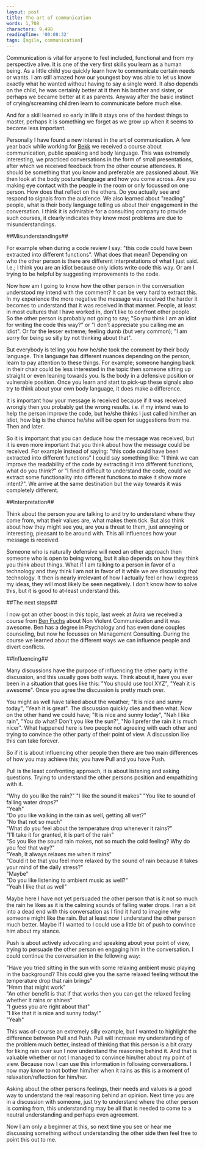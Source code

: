 ```yaml
---
layout: post
title: The art of communication
words: 1,708
characters: 9,498
readingTime: '00:08:32'
tags: [agile, communication]
---
```

Communication is vital for anyone to feel included, functional and from my perspective alive. It is one of the very first skills you learn as a human being. As a little child you quickly learn how to communicate certain needs or wants. I am still amazed how our youngest boy was able to let us know exactly what he wanted without having to say a single word. It also depends on the child, he was certainly better at it then his brother and sister, or perhaps we became better at it as parents. Anyway after the basic instinct of crying/screaming children learn to communicate before much else.

And for a skill learned so early in life it stays one of the hardest things to master, perhaps it is something we forget as we grow up when it seems to become less important. 

Personally I have found a new interest in the art of communication. A few year back while working for [Bekk](http://www.bekk.no) we received a course about communication, public speaking and body language. This was extremely interesting, we practiced conversations in the form of small presentations, after which we received feedback from the other course attendees. It should be something that you know and preferable are passioned about. We then look at the body posture/language and how you come across. Are you making eye contact with the people in the room or only focussed on one person. How does that reflect on the others. Do you actually see and respond to signals from the audience. We also learned about "reading" people, what is their body language telling us about their engagement in the conversation. I think it is admirable for a consulting company to provide such courses, it clearly indicates they know most problems are due to misunderstandings. 

##Misunderstandings##

For example when during a code review I say: "this code could have been extracted into different functions". What does that mean? Depending on who the other person is there are different interpretations of what I just said. I.e.; I think you are an idiot because only idiots write code this way. Or am I trying to be helpful by suggesting improvements to the code.

Now how am I going to know how the other person in the conversation understood my intend with the comment? It can be very hard to extract this. In my experience the more negative the message was received the harder it becomes to understand that it was received in that manner. People, at least in most cultures that I have worked in, don't like to confront other people. So the other person is probably not going to say; "So you think I am an idiot for writing the code this way?" or "I don't appreciate you calling me an idiot". Or for the lesser extreme; feeling dumb (but very common); "I am sorry for being so silly by not thinking about that". 

But everybody is telling you how he/she took the comment by their body language. This language has different nuances depending on the person, learn to pay attention to these things. For example; someone hanging back in their chair could be less interested in the topic then someone sitting up straight or even leaning towards you. Is the body in a defensive position or vulnerable position. Once you learn and start to pick-up these signals also try to think about your own body language, it does make a difference.

It is important how your message is received because if it was received wrongly then you probably get the wrong results. i.e. if my intend was to help the person improve the code, but he/she thinks I just called him/her an idiot, how big is the chance he/she will be open for suggestions from me. Then and later. 

So it is important that you can deduce how the message was received, but it is even more important that you think about how the message could be received. For example instead of saying: "this code could have been extracted into different functions" I could say something like: "I think we can improve the readability of the code by extracting it into different functions, what do you think?" or "I find it difficult to understand the code, could we extract some functionality into different functions to make it show more intent?". We arrive at the same destination but the way towards it was completely different. 

##Interpretation##

Think about the person you are talking to and try to understand where they come from, what their values are, what makes them tick. But also think about how they might see you, are you a threat to them, just annoying or interesting, pleasant to be around with. This all influences how your message is received. 

Someone who is naturally defensive will need an other approach then someone who is open to being wrong, but it also depends on how they think you think about things. What if I am talking to a person in favor of a technology and they think I am not in favor of it while we are discussing that technology. It then is nearly irrelevant of how I actually feel or how I express my ideas, they will most likely be seen negatively. I don't know how to solve this, but it is good to at-least understand this.

##The next steps##

I now got an other boost in this topic, last week at Avira we received a course from [Ben Fuchs](http://www.ashridge.org.uk/Website/Content.nsf/WebContent?ReadForm&Zone=CONBIO&SpecialTemplate=LongConsultingBioNote&Name=Ben%20Fuchs) about Non Violent Communication and it was awesome. Ben has a degree in Psychology and has even done couples counseling, but now he focusses on Management Consulting. During the course we learned about the different ways we can influence people and divert conflicts.

##Influencing##

Many discussions have the purpose of influencing the other party in the discussion, and this usually goes both ways. Think about it, have you ever been in a situation that goes like this: "You should use tool XYZ", "Yeah it is awesome". Once you agree the discussion is pretty much over. 

You might as well have talked about the weather; "It is nice and sunny today", "Yeah it is great". The discussion quickly dies and then what. Now on the other hand we could have; "It is nice and sunny today", "Nah I like rain", "You do what? Don't you like the sun?", "No I prefer the rain it is much nicer". What happened here is two people not agreeing with each other and trying to convince the other party of their point of view. A discussion like this can take forever. 

So if it is about influencing other people then there are two main differences of how you may achieve this; you have Pull and you have Push. 

Pull is the least confronting approach, it is about listening and asking questions. Trying to understand the other persons position and empathizing with it. 

"Why do you like the rain?"
"I like the sound it makes"
"You like to sound of falling water drops?"<br />
"Yeah"<br />
"Do you like walking in the rain as well, getting all wet?"<br />
"No that not so much"<br />
"What do you feel about the temperature drop whenever it rains?"<br />
"I'll take it for granted, it is part of the rain"<br />
"So you like the sound rain makes, not so much the cold feeling? Why do you feel that way?"<br />
"Yeah, It always relaxes me when it rains"<br />
"Could it be that you feel more relaxed by the sound of rain because it takes your mind of the daily stress?"<br />
"Maybe"<br />
"Do you like listening to ambient music as well?"<br />
"Yeah I like that as well"<br />

Maybe here I have not yet persuaded the other person that is it not so much the rain he likes as it is the calming sounds of falling water drops. I ran a bit into a dead end with this conversation as I find it hard to imagine why someone might like the rain. But at least now I understand the other person much better. Maybe if I wanted to I could use a little bit of push to convince him about my stance. 

Push is about actively advocating and speaking about your point of view, trying to persuade the other person en engaging him in the conversation. I could continue the conversation in the following way:

"Have you tried sitting in the sun with some relaxing ambient music playing in the background? This could give you the same relaxed feeling without the temperature drop that rain brings"<br />
"Hmm that might work"<br />
"An other benefit is that if that works then you can get the relaxed feeling whether it rains or shines"<br />
"I guess you are right about that"<br />
"I like that it is nice and sunny today!"<br />
"Yeah"<br />

This was of-course an extremely silly example, but I wanted to highlight the difference between Pull and Push. Pull will increase my understanding of the problem much better, instead of thinking that this person is a bit crazy for liking rain over sun I now understand the reasoning behind it. And that is valuable whether or not I managed to convince him/her about my point of view. Because now I can use this information in following conversations. I now may know to not bother him/her when it rains as this is a moment of relaxation/reflection for him/her.

Asking about the other persons feelings, their needs and values is a good way to understand the real reasoning behind an opinion. Next time you are in a discussion with someone, just try to understand where the other person is coming from, this understanding may be all that is needed to come to a neutral understanding and perhaps even agreement. 

Now I am only a beginner at this, so next time you see or hear me discussing something without understanding the other side then feel free to point this out to me. 
